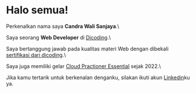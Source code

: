 # Halo semua! 

Perkenalkan nama saya **Candra Wali Sanjaya**.\

Saya seorang **Web Developer** di [Dicoding](https://www.dicoding.com/).\

Saya bertanggung jawab pada kualitas materi Web dengan dibekali [sertifikasi dari dicoding](https://www.dicoding.com/certificates/GRX5KE70RZ0M).\

Saya juga memiliki gelar [Cloud Practioner Essential](https://www.dicoding.com/certificates/MRZM46EE0XYQ) sejak 2022.\

Jika kamu tertarik untuk berkenalan denganku, silakan ikuti akun [Linkedin](https://www.linkedin.com/in/candra-wali-sanjaya-01247120b/)ku ya.
